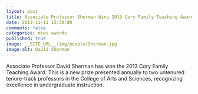 ```yaml
---
layout: post
title: Associate Professor Sherman Wins 2013 Cory Family Teaching Award
date: 2013-11-11 13:30:00
comments: false
categories: news awards
published: true
image: __SITE_URL__/img/people/Sherman.jpg
image-alt: David Sherman
---
```


Associate Professor David Sherman has won the 2013 Cory Family Teaching Award. This is a new prize presented annually to two untenured tenure-track professors in the College of Arts and Sciences, recognizing excellence in undergraduate instruction.
